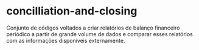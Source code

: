 # concilliation-and-closing

Conjunto de códigos voltados a criar relatórios de balanço financeiro periódico a partir de grande volume de dados e comparar esses relatórios com as informações disponíveis externamente.

